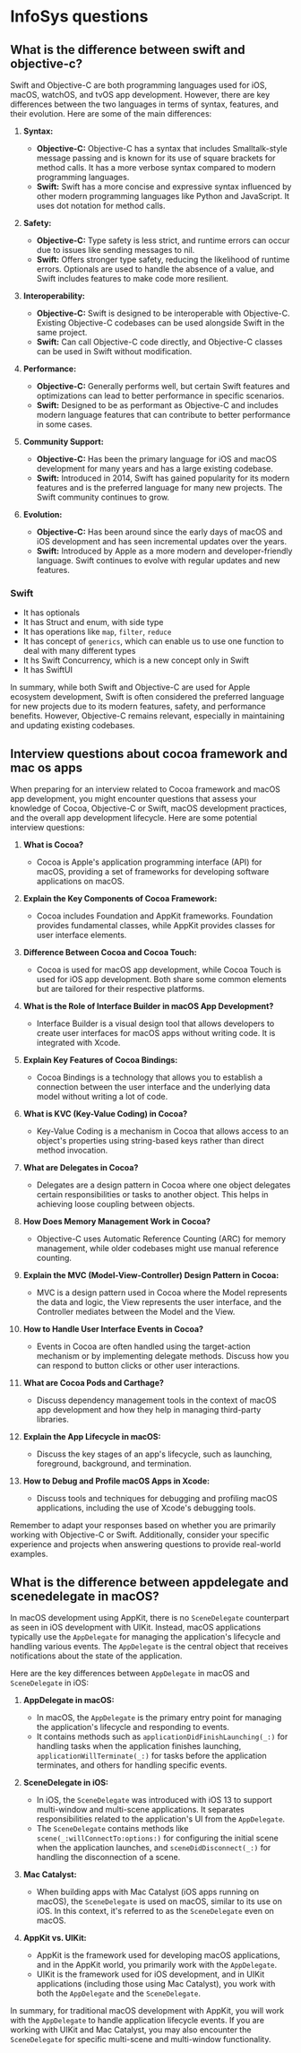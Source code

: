 # InfoSys questions


## What is the difference between swift and objective-c?

Swift and Objective-C are both programming languages used for iOS, macOS, watchOS, and tvOS app development. However, there are key differences between the two languages in terms of syntax, features, and their evolution. Here are some of the main differences:

1. **Syntax:**
   - **Objective-C:** Objective-C has a syntax that includes Smalltalk-style message passing and is known for its use of square brackets for method calls. It has a more verbose syntax compared to modern programming languages.
   - **Swift:** Swift has a more concise and expressive syntax influenced by other modern programming languages like Python and JavaScript. It uses dot notation for method calls.

3. **Safety:**
   - **Objective-C:** Type safety is less strict, and runtime errors can occur due to issues like sending messages to nil.
   - **Swift:** Offers stronger type safety, reducing the likelihood of runtime errors. Optionals are used to handle the absence of a value, and Swift includes features to make code more resilient.

4. **Interoperability:**
   - **Objective-C:** Swift is designed to be interoperable with Objective-C. Existing Objective-C codebases can be used alongside Swift in the same project.
   - **Swift:** Can call Objective-C code directly, and Objective-C classes can be used in Swift without modification.

5. **Performance:**
   - **Objective-C:** Generally performs well, but certain Swift features and optimizations can lead to better performance in specific scenarios.
   - **Swift:** Designed to be as performant as Objective-C and includes modern language features that can contribute to better performance in some cases.

6. **Community Support:**
   - **Objective-C:** Has been the primary language for iOS and macOS development for many years and has a large existing codebase.
   - **Swift:** Introduced in 2014, Swift has gained popularity for its modern features and is the preferred language for many new projects. The Swift community continues to grow.

7. **Evolution:**
   - **Objective-C:** Has been around since the early days of macOS and iOS development and has seen incremental updates over the years.
   - **Swift:** Introduced by Apple as a more modern and developer-friendly language. Swift continues to evolve with regular updates and new features.

### Swift

- It has optionals
- It has Struct and enum, with side type
- It has operations like `map`, `filter`, `reduce`
- It has concept of `generics`, which can enable us to use one function to deal with many different types
- It hs Swift Concurrency, which is a new concept only in Swift
- It has SwiftUI

In summary, while both Swift and Objective-C are used for Apple ecosystem development, Swift is often considered the preferred language for new projects due to its modern features, safety, and performance benefits. However, Objective-C remains relevant, especially in maintaining and updating existing codebases.


## Interview questions about cocoa framework and mac os apps

When preparing for an interview related to Cocoa framework and macOS app development, you might encounter questions that assess your knowledge of Cocoa, Objective-C or Swift, macOS development practices, and the overall app development lifecycle. Here are some potential interview questions:

1. **What is Cocoa?**
   - Cocoa is Apple's application programming interface (API) for macOS, providing a set of frameworks for developing software applications on macOS.

2. **Explain the Key Components of Cocoa Framework:**
   - Cocoa includes Foundation and AppKit frameworks. Foundation provides fundamental classes, while AppKit provides classes for user interface elements.

3. **Difference Between Cocoa and Cocoa Touch:**
   - Cocoa is used for macOS app development, while Cocoa Touch is used for iOS app development. Both share some common elements but are tailored for their respective platforms.

4. **What is the Role of Interface Builder in macOS App Development?**
   - Interface Builder is a visual design tool that allows developers to create user interfaces for macOS apps without writing code. It is integrated with Xcode.

5. **Explain Key Features of Cocoa Bindings:**
   - Cocoa Bindings is a technology that allows you to establish a connection between the user interface and the underlying data model without writing a lot of code.

6. **What is KVC (Key-Value Coding) in Cocoa?**
   - Key-Value Coding is a mechanism in Cocoa that allows access to an object's properties using string-based keys rather than direct method invocation.

7. **What are Delegates in Cocoa?**
   - Delegates are a design pattern in Cocoa where one object delegates certain responsibilities or tasks to another object. This helps in achieving loose coupling between objects.

8. **How Does Memory Management Work in Cocoa?**
   - Objective-C uses Automatic Reference Counting (ARC) for memory management, while older codebases might use manual reference counting.

9. **Explain the MVC (Model-View-Controller) Design Pattern in Cocoa:**
   - MVC is a design pattern used in Cocoa where the Model represents the data and logic, the View represents the user interface, and the Controller mediates between the Model and the View.

10. **How to Handle User Interface Events in Cocoa?**
    - Events in Cocoa are often handled using the target-action mechanism or by implementing delegate methods. Discuss how you can respond to button clicks or other user interactions.

11. **What are Cocoa Pods and Carthage?**
    - Discuss dependency management tools in the context of macOS app development and how they help in managing third-party libraries.

12. **Explain the App Lifecycle in macOS:**
    - Discuss the key stages of an app's lifecycle, such as launching, foreground, background, and termination.

13. **How to Debug and Profile macOS Apps in Xcode:**
    - Discuss tools and techniques for debugging and profiling macOS applications, including the use of Xcode's debugging tools.

Remember to adapt your responses based on whether you are primarily working with Objective-C or Swift. Additionally, consider your specific experience and projects when answering questions to provide real-world examples.

## What is the difference between appdelegate and scenedelegate in macOS?

In macOS development using AppKit, there is no `SceneDelegate` counterpart as seen in iOS development with UIKit. Instead, macOS applications typically use the `AppDelegate` for managing the application's lifecycle and handling various events. The `AppDelegate` is the central object that receives notifications about the state of the application.

Here are the key differences between `AppDelegate` in macOS and `SceneDelegate` in iOS:

1. **AppDelegate in macOS:**
   - In macOS, the `AppDelegate` is the primary entry point for managing the application's lifecycle and responding to events.
   - It contains methods such as `applicationDidFinishLaunching(_:)` for handling tasks when the application finishes launching, `applicationWillTerminate(_:)` for tasks before the application terminates, and others for handling specific events.

2. **SceneDelegate in iOS:**
   - In iOS, the `SceneDelegate` was introduced with iOS 13 to support multi-window and multi-scene applications. It separates responsibilities related to the application's UI from the `AppDelegate`.
   - The `SceneDelegate` contains methods like `scene(_:willConnectTo:options:)` for configuring the initial scene when the application launches, and `sceneDidDisconnect(_:)` for handling the disconnection of a scene.

3. **Mac Catalyst:**
   - When building apps with Mac Catalyst (iOS apps running on macOS), the `SceneDelegate` is used on macOS, similar to its use on iOS. In this context, it's referred to as the `SceneDelegate` even on macOS.

4. **AppKit vs. UIKit:**
   - AppKit is the framework used for developing macOS applications, and in the AppKit world, you primarily work with the `AppDelegate`.
   - UIKit is the framework used for iOS development, and in UIKit applications (including those using Mac Catalyst), you work with both the `AppDelegate` and the `SceneDelegate`.

In summary, for traditional macOS development with AppKit, you will work with the `AppDelegate` to handle application lifecycle events. If you are working with UIKit and Mac Catalyst, you may also encounter the `SceneDelegate` for specific multi-scene and multi-window functionality.
